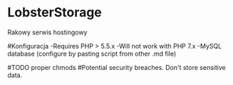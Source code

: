 # LobsterStorage

Rakowy serwis hostingowy

#Konfiguracja
-Requires PHP > 5.5.x
-Will not work with PHP 7.x
-MySQL database (configure by pasting script from other .md file)

#TODO proper chmods
#Potential security breaches. Don't store sensitive data.